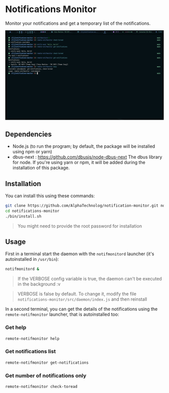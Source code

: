 # Notifications Monitor

Monitor your notifications and get a temporary list of the notifications.

![demonstration](./misc/demonstration.png)

## Dependencies
- Node.js (to run the program; by default, the package will be installed using
	npm or yarn)
- dbus-next : https://github.com/dbusjs/node-dbus-next
	The dbus library for node. If you're using yarn or npm, it will be added during
	the installation of this package.

## Installation

You can install this using these commands:

```sh
git clone https://github.com/AlphaTechnolog/notification-monitor.git notifications-monitor
cd notifications-monitor
./bin/install.sh
```

> You might need to provide the root password for installation

## Usage

First in a terminal start the daemon with the `notifmonitord` launcher (it's autoinstalled in `/usr/bin`):

```sh
notifmonitord &
```

> If the VERBOSE config variable is true, the daemon can't be executed in the background :v

> VERBOSE is false by default. To change it, modify the file `notifications-monitor/src/daemon/index.js` and then reinstall

In a second terminal, you can get the details of the notifications using the `remote-notifmonitor` launcher, that is autoinstalled too:

### Get help

```sh
remote-notifmonitor help
```

### Get notifications list

```sh
remote-notifmonitor get-notifications
```

### Get number of notifications only

```sh
remote-notifmonitor check-toread
```
